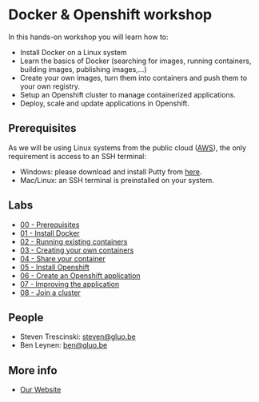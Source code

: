 # Docker & Openshift workshop

In this hands-on workshop you will learn how to:

* Install Docker on a Linux system
* Learn the basics of Docker (searching for images, running containers, building images, publishing images,...) 
* Create your own images, turn them into containers and push them to your own registry.
* Setup an Openshift cluster to manage containerized applications.
* Deploy, scale and update applications in Openshift.

## Prerequisites

As we will be using Linux systems from the public cloud ([AWS](https://aws.amazon.com)), the only requirement is access to an SSH terminal:

* Windows: please download and install Putty from [here](http://www.chiark.greenend.org.uk/~sgtatham/putty/download.html).
* Mac/Linux: an SSH terminal is preinstalled on your system.

## Labs

* [00 - Prerequisites](Lab%200%20-%20Prerequisites)
* [01 - Install Docker](Lab%201%20-%20Install%20Docker)
* [02 - Running existing containers](Lab%202%20-%20Running%20existing%20containers)
* [03 - Creating your own containers](Lab%203%20-%20Creating%20your%20own%20containers)
* [04 - Share your container](Lab%204%20-%20Share%20your%20container)
* [05 - Install Openshift](Lab%205%20-%20Install%20Openshift)
* [06 - Create an Openshift application](Lab%206%20-%20Create%20an%20Openshift%20application)
* [07 - Improving the application](Lab%207%20-%20Improving%20the%20application)
* [08 - Join a cluster](Lab%208%20-%20Join%20a%20cluster)

## People 

* Steven Trescinski: 	steven@gluo.be
* Ben Leynen: 		ben@gluo.be 

## More info 

* [Our Website](http://www.gluo.be)


